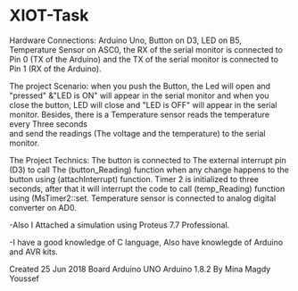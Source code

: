 # XIOT-Task


Hardware Connections: Arduino Uno, Button on D3, LED on B5, Temperature Sensor on ASC0,
                      the RX of the serial monitor is connected to Pin 0 (TX of the Arduino)
                      and the TX of the serial monitor is connected to Pin 1 (RX of the Arduino).

The project Scenario: when you push the Button, the Led will open and "pressed" &"LED is ON" 
                      will appear in the serial monitor and when you close the button, LED 
                      will close and "LED is OFF" will appear in the serial monitor. Besides, 
                      there is a Temperature sensor reads the temperature every  Three seconds  
                      and send the readings (The voltage and the temperature) to the serial monitor.

The Project Technics: The button is connected to The external interrupt pin (D3) to call The 
                      (button_Reading) function when any change happens to the button using 
                      (attachInterrupt) function. Timer 2 is initialized to three seconds, 
                      after that it will interrupt the code to call (temp_Reading) function 
                      using (MsTimer2::set. Temperature sensor is connected to analog digital 
                      converter on AD0.

-Also I Attached a simulation using Proteus 7.7 Professional.

-I have a good knowledge of C language, Also have knowlegde of Arduino and AVR kits.
 
Created 25 Jun 2018
Board Arduino UNO
Arduino 1.8.2
By Mina Magdy Youssef